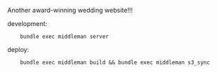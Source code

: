 Another award-winning wedding website!!!

development:

		bundle exec middleman server

deploy:

		bundle exec middleman build && bundle exec middleman s3_sync
